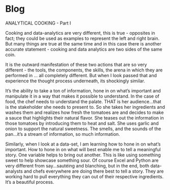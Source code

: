 # Blog

ANALYTICAL COOKING - Part I

Cooking and data-analytics are very different, this is true - opposites in fact; they could be used as examples to represent the left and right brain. But many things are true at the same time and in this case there is another accurate statement - cooking and data analytics are two sides of the same coin. 

It is the outward manifestation of these two actions that are so very different - the tools, the components, the skills, the arena in which they are performed in ... all completely different. But when I look passed that and experience the thought process underneath, its shockingly similar. 

It’s the ability to take a ton of information, hone in on what’s important and manipulate it in a way that makes it possible to understand. In the case of food, the chef needs to understand the palate. THAT is her audience...that is the stakeholder she needs to present to. So she takes her ingredients and washes them and realizes how fresh the tomatoes are and decides to make a sauce that highlights their natural flavor. She teases out the information in those tomatoes by introducing them to heat and salt. She uses garlic and onion to support the natural sweetness. The smells, and the sounds of the pan...it’s a stream of information, so much information. 

Similarly, when I look at a data-set, I am learning how to hone in on what’s important. How to hone in on what will best enable me to tell a meaningful story. One variable helps to bring out another. This is like using something sweet to help showcase something sour. Of course Excel and Python are very different from say...sautéing and blanching, but in the end, both data-analysts and chefs everywhere are doing there best to tell a story. They are working hard to pull everything they can out of their respective ingredients. It’s a beautiful process. 
